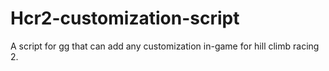 # Hcr2-customization-script
A script for gg that can add any customization in-game for hill climb racing 2.
